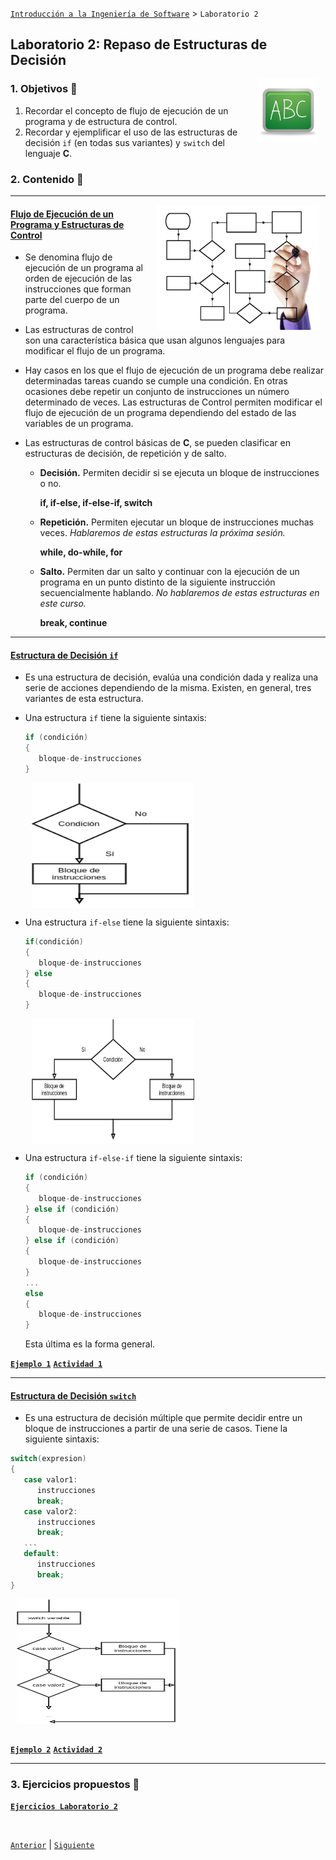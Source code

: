 [`Introducción a la Ingeniería de Software`](../README.md) > `Laboratorio 2`

## Laboratorio 2: Repaso de Estructuras de Decisión

<img src="../imagenes/pizarron.png" align="right" height="100" width="100" hspace="10">

### 1. Objetivos :dart:

1. Recordar el concepto de flujo de ejecución de un programa y de estructura de control.
1. Recordar y ejemplificar el uso de las estructuras de decisión `if` (en todas sus variantes) y `switch` del lenguaje __C__.

### 2. Contenido :blue_book:

---

<img src="imagenes/slide01.jpeg" align="right" height="200" width="260" hspace="10">

#### <ins>Flujo de Ejecución de un Programa y Estructuras de Control</ins>

- Se denomina flujo de ejecución de un programa al orden de ejecución de las instrucciones que forman parte del cuerpo de un programa. 

- Las estructuras de control son una característica básica que usan algunos lenguajes para modificar el flujo de un programa.

- Hay casos en los que el flujo de ejecución de un programa debe realizar determinadas tareas cuando se cumple una condición. En otras ocasiones debe repetir un conjunto de instrucciones un número determinado de veces. Las estructuras de Control permiten modificar el flujo de ejecución de un programa dependiendo del estado de las variables de un programa.

- Las estructuras de control básicas de __C__, se pueden clasificar en estructuras de decisión, de repetición y de salto.

   - **Decisión.** Permiten decidir si se ejecuta un bloque de instrucciones o no.

       **if, if-else, if-else-if, switch**

   - **Repetición.** Permiten ejecutar un bloque de instrucciones muchas veces. *Hablaremos de estas estructuras la próxima sesión.*

      **while, do-while, for**

   - **Salto.** Permiten dar un salto y continuar con la ejecución de un programa en un punto distinto de la siguiente instrucción secuencialmente hablando. *No hablaremos de estas estructuras en este curso.*

      **break, continue**

---

#### <ins>Estructura de Decisión `if`</ins>

- Es una estructura de decisión, evalúa una condición dada y realiza una serie de acciones dependiendo de la misma. Existen, en general, tres variantes de esta estructura.

- Una estructura `if` tiene la siguiente sintaxis:

   ```c
   if (condición)
   {
      bloque-de-instrucciones
   }
   ```

   <img src="imagenes/imagen4.png" align="center" height="200" width="260" hspace="10">

- Una estructura `if-else` tiene la siguiente sintaxis:

   ```c
   if(condición)
   {
      bloque-de-instrucciones
   } else 
   {
      bloque-de-instrucciones
   }
   ```

   <img src="imagenes/imagen5.png" align="center" height="200" width="260" hspace="10">

- Una estructura `if-else-if` tiene la siguiente sintaxis:

   ```c
   if (condición)
   {
      bloque-de-instrucciones
   } else if (condición)
   {
      bloque-de-instrucciones
   } else if (condición)
   {
      bloque-de-instrucciones
   }
   ...
   else
   {
      bloque-de-instrucciones
   }
   ```

   Esta última es la forma general.

[**`Ejemplo 1`**](ejemplo01/README.md) [**`Actividad 1`**](actividad01/README.md)

---

#### <ins>Estructura de Decisión `switch`</ins>

- Es una estructura de decisión múltiple que permite decidir entre un bloque de instrucciones a partir de una serie de casos. Tiene la siguiente sintaxis:

```c
switch(expresion)
{
   case valor1:
      instrucciones
      break;
   case valor2:
      instrucciones
      break;
   ...
   default:
      instrucciones
      break;
}
```

<img src="imagenes/imagen6.png" align="center" height="200" width="260" hspace="10">
<br/><br/>

[**`Ejemplo 2`**](ejemplo02/README.md) [**`Actividad 2`**](actividad02/README.md)

---

### 3. Ejercicios propuestos :memo:

[**`Ejercicios Laboratorio 2`**](ejercicios/README.md)

<br/>

[`Anterior`](../laboratorio01/README.md) | [`Siguiente`](../laboratorio03/README.md)
